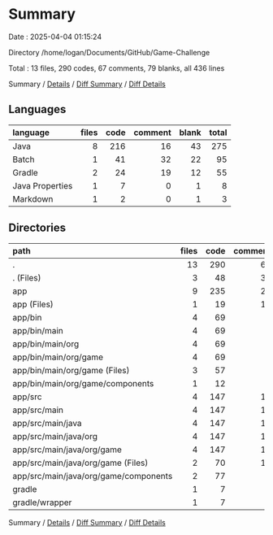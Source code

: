 # Summary

Date : 2025-04-04 01:15:24

Directory /home/logan/Documents/GitHub/Game-Challenge

Total : 13 files,  290 codes, 67 comments, 79 blanks, all 436 lines

Summary / [Details](details.md) / [Diff Summary](diff.md) / [Diff Details](diff-details.md)

## Languages
| language | files | code | comment | blank | total |
| :--- | ---: | ---: | ---: | ---: | ---: |
| Java | 8 | 216 | 16 | 43 | 275 |
| Batch | 1 | 41 | 32 | 22 | 95 |
| Gradle | 2 | 24 | 19 | 12 | 55 |
| Java Properties | 1 | 7 | 0 | 1 | 8 |
| Markdown | 1 | 2 | 0 | 1 | 3 |

## Directories
| path | files | code | comment | blank | total |
| :--- | ---: | ---: | ---: | ---: | ---: |
| . | 13 | 290 | 67 | 79 | 436 |
| . (Files) | 3 | 48 | 39 | 26 | 113 |
| app | 9 | 235 | 28 | 52 | 315 |
| app (Files) | 1 | 19 | 12 | 9 | 40 |
| app/bin | 4 | 69 | 5 | 1 | 75 |
| app/bin/main | 4 | 69 | 5 | 1 | 75 |
| app/bin/main/org | 4 | 69 | 5 | 1 | 75 |
| app/bin/main/org/game | 4 | 69 | 5 | 1 | 75 |
| app/bin/main/org/game (Files) | 3 | 57 | 5 | 1 | 63 |
| app/bin/main/org/game/components | 1 | 12 | 0 | 0 | 12 |
| app/src | 4 | 147 | 11 | 42 | 200 |
| app/src/main | 4 | 147 | 11 | 42 | 200 |
| app/src/main/java | 4 | 147 | 11 | 42 | 200 |
| app/src/main/java/org | 4 | 147 | 11 | 42 | 200 |
| app/src/main/java/org/game | 4 | 147 | 11 | 42 | 200 |
| app/src/main/java/org/game (Files) | 2 | 70 | 11 | 21 | 102 |
| app/src/main/java/org/game/components | 2 | 77 | 0 | 21 | 98 |
| gradle | 1 | 7 | 0 | 1 | 8 |
| gradle/wrapper | 1 | 7 | 0 | 1 | 8 |

Summary / [Details](details.md) / [Diff Summary](diff.md) / [Diff Details](diff-details.md)